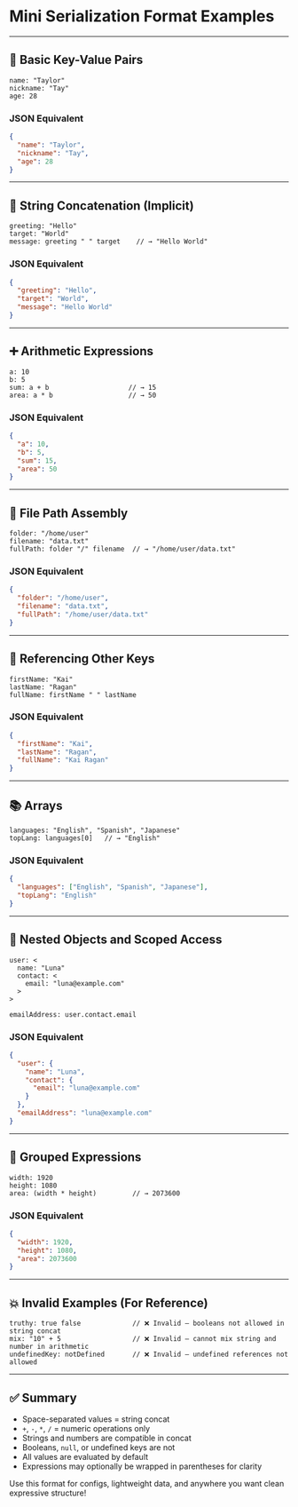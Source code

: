 # Mini Serialization Format Examples

---

## 🎯 Basic Key-Value Pairs
```mini
name: "Taylor"
nickname: "Tay"
age: 28
```

### JSON Equivalent

```json
{
  "name": "Taylor",
  "nickname": "Tay",
  "age": 28
}
```

---

## 🧵 String Concatenation (Implicit)
```mini
greeting: "Hello"
target: "World"
message: greeting " " target    // → "Hello World"
```

### JSON Equivalent

```json
{
  "greeting": "Hello",
  "target": "World",
  "message": "Hello World"
}
```

---

## ➕ Arithmetic Expressions
```mini
a: 10
b: 5
sum: a + b                    // → 15
area: a * b                   // → 50
```

### JSON Equivalent

```json
{
  "a": 10,
  "b": 5,
  "sum": 15,
  "area": 50
}
```

---

## 📁 File Path Assembly
```mini
folder: "/home/user"
filename: "data.txt"
fullPath: folder "/" filename  // → "/home/user/data.txt"
```

### JSON Equivalent

```json
{
  "folder": "/home/user",
  "filename": "data.txt",
  "fullPath": "/home/user/data.txt"
}
```

---

## 🔗 Referencing Other Keys
```mini
firstName: "Kai"
lastName: "Ragan"
fullName: firstName " " lastName
```

### JSON Equivalent

```json
{
  "firstName": "Kai",
  "lastName": "Ragan",
  "fullName": "Kai Ragan"
}
```

---

## 📚 Arrays
```mini
languages: "English", "Spanish", "Japanese"
topLang: languages[0]   // → "English"
```

### JSON Equivalent

```json
{
  "languages": ["English", "Spanish", "Japanese"],
  "topLang": "English"
}
```

---

## 🧍 Nested Objects and Scoped Access
```mini
user: <
  name: "Luna"
  contact: <
    email: "luna@example.com"
  >
>

emailAddress: user.contact.email
```

### JSON Equivalent

```json
{
  "user": {
    "name": "Luna",
    "contact": {
      "email": "luna@example.com"
    }
  },
  "emailAddress": "luna@example.com"
}
```

---

## 🧮 Grouped Expressions
```mini
width: 1920
height: 1080
area: (width * height)         // → 2073600
```

### JSON Equivalent

```json
{
  "width": 1920,
  "height": 1080,
  "area": 2073600
}
```

---

## 💥 Invalid Examples (For Reference)
```mini
truthy: true false             // ❌ Invalid — booleans not allowed in string concat
mix: "10" + 5                  // ❌ Invalid — cannot mix string and number in arithmetic
undefinedKey: notDefined       // ❌ Invalid — undefined references not allowed
```

---

## ✅ Summary
- Space-separated values = string concat
- `+`, `-`, `*`, `/` = numeric operations only
- Strings and numbers are compatible in concat
- Booleans, `null`, or undefined keys are not
- All values are evaluated by default
- Expressions may optionally be wrapped in parentheses for clarity

Use this format for configs, lightweight data, and anywhere you want clean expressive structure!
